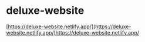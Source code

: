 # deluxe-website
[https://deluxe-website.netlify.app/](https://deluxe-website.netlify.app/)https://deluxe-website.netlify.app/
